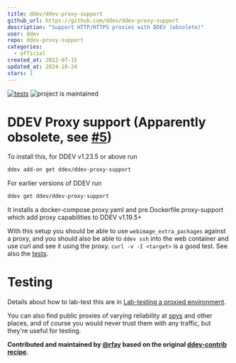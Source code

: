 ```yaml
---
title: ddev/ddev-proxy-support
github_url: https://github.com/ddev/ddev-proxy-support
description: "Support HTTP/HTTPS proxies with DDEV (obsolete)"
user: ddev
repo: ddev-proxy-support
categories:
  - official
created_at: 2022-07-15
updated_at: 2024-10-24
stars: 1
---
```


[![tests](https://github.com/ddev/ddev-proxy-support/actions/workflows/tests.yml/badge.svg)](https://github.com/ddev/ddev-proxy-support/actions/workflows/tests.yml) ![project is maintained](https://img.shields.io/maintenance/yes/2024.svg)

# DDEV Proxy support (Apparently obsolete, see [#5](https://github.com/ddev/ddev-proxy-support/issues/5))

To install this, for DDEV v1.23.5 or above run

```sh
ddev add-on get ddev/ddev-proxy-support
```

For earlier versions of DDEV run

```sh
ddev get ddev/ddev-proxy-support
```

It installs a docker-compose.proxy.yaml and pre.Dockerfile.proxy-support which add proxy capabilities to DDEV v1.19.5+

With this setup you should be able to use `webimage_extra_packages` against a proxy, and you should also be able to `ddev ssh` into the web container and use curl and see it using the proxy. `curl -v -I <target>` is a good test. See also the [tests](tests/test.bats).

# Testing

Details about how to lab-test this are in [Lab-testing a proxied environment](https://github.com/ddev/ddev-proxy-support/blob/main/lab-testing.md).

You can also find public proxies of varying reliability at [spys](https://spys.one/free-proxy-list/US/) and other places, and of course you would never trust them with any traffic, but they're useful for testing.

**Contributed and maintained by [@rfay](https://github.com/rfay) based on the original [ddev-contrib recipe](https://github.com/ddev/ddev-contrib/tree/master/recipes/proxy).**



